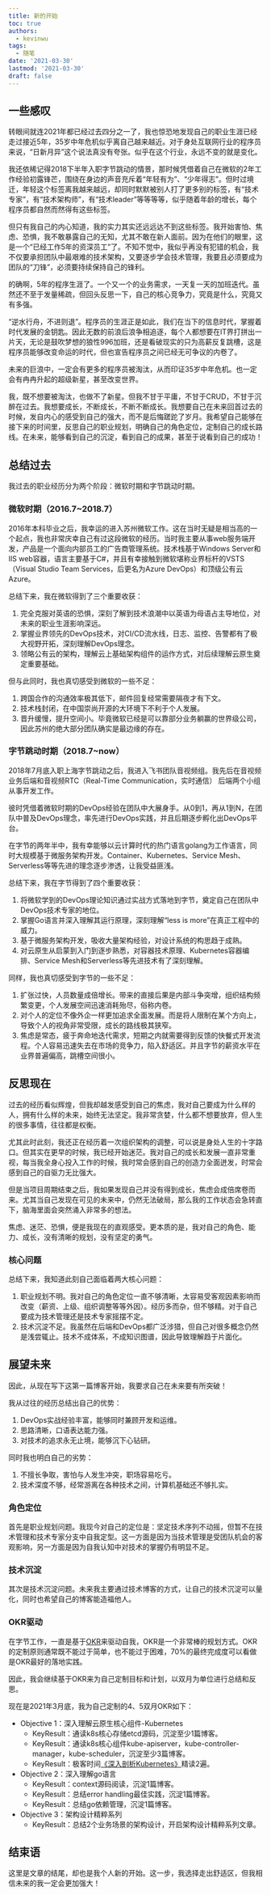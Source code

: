 ```yaml
---
title: 新的开始
toc: true
authors:
  - kevinwu
tags:
  - 随笔
date: '2021-03-30'
lastmod: '2021-03-30'
draft: false
---
```


## 一些感叹
转眼间就连2021年都已经过去四分之一了，我也惊恐地发现自己的职业生涯已经走过接近5年，35岁中年危机似乎离自己越来越近。对于身处互联网行业的程序员来说，“日新月异”这个说法真没有夸张。似乎在这个行业，永远不变的就是变化。

我还依稀记得2018下半年入职字节跳动的情景，那时候凭借着自己在微软的2年工作经验初露锋芒，围绕在身边的声音充斥着“年轻有为”、“少年得志”。但时过境迁，年轻这个标签离我越来越远，却同时默默被别人打了更多别的标签，有“技术专家”，有“技术架构师”，有“技术leader”等等等等，似乎随着年龄的增长，每个程序员都自然而然得有这些标签。

但只有我自己的内心知道，我的实力其实还远远达不到这些标签。我开始害怕、焦虑、恐惧，我不敢暴露自己的无知，尤其不敢在新人面前。因为在他们的眼里，这是一个“已经工作5年的资深员工”了。不知不觉中，我似乎再没有犯错的机会，我不仅要承担团队中最艰难的技术架构，又要逐步学会技术管理，我要且必须要成为团队的“刀锋”，必须要持续保持自己的锋利。

的确啊，5年的程序生涯了。一个又一个的业务需求，一天复一天的加班迭代。虽然还不至于发量稀疏，但回头反思一下，自己的核心竞争力，究竟是什么，究竟又有多强。

“逆水行舟，不进则退”。程序员的生涯正是如此，我们在当下的信息时代，掌握着时代发展的金钥匙。因此无数的前浪后浪争相追逐，每个人都想要在IT界打拼出一片天，无论是鼓吹梦想的狼性996加班，还是看破现实的只为高薪反复跳槽，这是程序员能够改变命运的时代，但也宣告程序员之间已经无可争议的内卷了。

未来的巨浪中，一定会有更多的程序员被淘汰，从而印证35岁中年危机。也一定会有冉冉升起的超级新星，甚至改变世界。

我，既不想要被淘汰，也做不了新星。但我不甘于平庸，不甘于CRUD，不甘于沉醉在过去。我想要成长，不断成长，不断不断成长。我想要自己在未来回首过去的时候，发自内心的感受到自己的强大，而不是后悔蹉跎了岁月。我希望自己能够在接下来的时间里，反思自己的职业规划，明确自己的角色定位，定制自己的成长路线。在未来，能够看到自己的沉淀，看到自己的成果，甚至于说看到自己的成功！

## 总结过去
我过去的职业经历分为两个阶段：微软时期和字节跳动时期。

### 微软时期（2016.7~2018.7）
2016年本科毕业之后，我幸运的进入苏州微软工作。这在当时无疑是相当高的一个起点，我也非常庆幸自己有过这段微软的经历。当时我主要从事web服务端开发，产品是一个面向内部员工的广告商管理系统。技术栈基于Windows Server和IIS web容器，语言主要基于C#，并且有幸接触到微软堪称业界标杆的VSTS（Visual Studio Team Services，后更名为Azure DevOps）和顶级公有云Azure。

总结下来，我在微软得到了三个重要收获：
1. 完全克服对英语的恐惧，深刻了解到技术浪潮中以英语为母语占主导地位，对未来的职业生涯影响深远。
2. 掌握业界领先的DevOps技术，对CI/CD流水线，日志、监控、告警都有了极大视野开拓，深刻理解DevOps理念。
3. 领略公有云的架构，理解云上基础架构组件的运作方式，对后续理解云原生奠定重要基础。

但与此同时，我也真切感受到微软的一些不足：
1. 跨国合作的沟通效率极其低下，邮件回复经常需要隔夜才有下文。
2. 技术栈封闭，在中国崇尚开源的大环境下不利于个人发展。
3. 晋升缓慢，提升空间小。毕竟微软已经是可以靠部分业务躺赢的世界级公司，因此苏州的绝大部分团队确实是最边缘的存在。

### 字节跳动时期（2018.7~now）
2018年7月底入职上海字节跳动之后，我进入飞书团队音视频组。我先后在音视频业务后端和音视频RTC（Real-Time Communication，实时通信） 后端两个小组从事开发工作。

彼时凭借着微软时期的DevOps经验在团队中大展身手。从0到1，再从1到N，在团队中普及DevOps理念，率先进行DevOps实践，并且后期逐步孵化出DevOps平台。

在字节的两年半中，我有幸能够以云计算时代的热门语言golang为工作语言，同时大规模基于微服务架构开发。Container、Kubernetes、Service Mesh、Serverless等等先进的理念逐步渗透，让我受益匪浅。

总结下来，我在字节得到了四个重要收获：
1. 将微软学到的DevOps理论知识通过实战方式落地到字节，奠定自己在团队中DevOps技术专家的地位。
2. 掌握Go语言并深入理解其运行原理，深刻理解“less is more”在真正工程中的威力。
3. 基于微服务架构开发，吸收大量架构经验，对设计系统的构思趋于成熟。
4. 对云原生从启蒙到入门到逐步熟悉，对容器技术原理、Kubernetes容器编排、Service Mesh和Serverless等先进技术有了深刻理解。

同样，我也真切感受到字节的一些不足：
1. 扩张过快，人员数量成倍增长。带来的直接后果是内部斗争突增，组织结构频繁变更，个人发展空间迅速消耗殆尽，俗称内卷。
2. 对个人的定位不像外企一样更加追求全面发展。而是将人限制在某个方向上，导致个人的视角非常受限，成长的路线极其狭窄。
3. 焦虑是常态，疲于奔命地迭代需求，短期之内就需要得到反馈的快餐式开发流程。个人容易迅速失去在市场的竞争力，陷入舒适区。并且字节的薪资水平在业界普遍偏高，跳槽空间很小。

## 反思现在
过去的经历看似辉煌，但我却越发感受到自己的焦虑，我对自己要成为什么样的人，拥有什么样的未来，始终无法坚定。我非常贪婪，什么都不想要放弃，但人生的很多事情，往往都是权衡。

尤其此时此刻，我还正在经历着一次组织架构的调整，可以说是身处人生的十字路口。但其实在更早的时候，我已经开始迷茫。我对自己的成长和发展一直非常重视，每当我全身心投入工作的时候，我时常会感到自己的创造力全面迸发，时常会感到自己的自驱力无比强大。

但是当项目周期结束之后，我如果发现自己并没有得到成长，焦虑会成倍席卷而来。尤其当自己发现在可见的未来中，仍然无法破局，那么我的工作状态会急转直下，脑海里面会突然涌入非常多的想法。

焦虑、迷茫、恐惧，便是我现在的直观感受。更本质的是，我对自己的角色、能力、成长，没有清晰的规划，没有坚定的勇气。

### 核心问题
总结下来，我知道此刻自己面临着两大核心问题：
1. 职业规划不明。我对自己的角色定位一直不够清晰，太容易受客观因素影响而改变（薪资、上级、组织调整等等外因）。经历多而杂，但不够精。对于自己要成为技术管理还是技术专家摇摆不定。
2. 技术沉淀不足。我虽然在后端和DevOps都广泛涉猎，但自己对很多概念仍然是浅尝辄止。技术不成体系，不成知识图谱，因此导致理解趋于片面化。

## 展望未来
因此，从现在写下这第一篇博客开始，我要求自己在未来要有所突破！

我从过往的经历总结出自己的优势：
1. DevOps实战经验丰富，能够同时兼顾开发和运维。
2. 思路清晰，口语表达能力强。
3. 对技术的追求永无止境，能够沉下心钻研。

同时我也明白自己的劣势：
1. 不擅长争取，害怕与人发生冲突，职场容易吃亏。
2. 技术深度不够，经常游离在各种技术之间，计算机基础还不够扎实。

### 角色定位
首先是职业规划问题。我现今对自己的定位是：坚定技术序列不动摇，但暂不在技术管理和技术专家分支中自我定型。这一方面是因为当技术管理是受团队机会的客观影响，另一方面是因为自我认知中对技术的掌握仍有明显不足。

### 技术沉淀
其次是技术沉淀问题。未来我主要通过技术博客的方式，让自己的技术沉淀可以量化，同时也希望自己的博客能造福他人。

### OKR驱动
在字节工作，一直是基于[OKR](https://en.wikipedia.org/wiki/OKR)来驱动自我，OKR是一个非常棒的规划方式。OKR的定制原则通常既不能过于简单，也不能过于困难，70%的最终完成度可以看做是OKR最好的落地实践。

因此，我会继续基于OKR来为自己定制目标和计划，以双月为单位进行总结和反思。

现在是2021年3月底，我为自己定制的4、5双月OKR如下：

* Objective 1：深入理解云原生核心组件-Kubernetes
  * KeyResult：通读k8s核心存储etcd源码，沉淀至少1篇博客。
  * KeyResult：通读k8s核心组件kube-apiserver，kube-controller-manager，kube-scheduler，沉淀至少3篇博客。
  * KeyResult：极客时间[《深入剖析Kubernetes》](https://time.geekbang.org/column/intro/116)精读2遍。
* Objective 2：深入理解go语言
  * KeyResult：context源码阅读，沉淀1篇博客。
  * KeyResult：总结error handling最佳实践，沉淀1篇博客。
  * KeyResult：总结go依赖管理，沉淀1篇博客。
* Objective 3：架构设计精粹系列
  * KeyResult：总结2个业务场景的架构设计，开启架构设计精粹系列文章。

## 结束语
这里是文章的结尾，却也是我个人新的开始。这一步，我选择走出舒适区，但我相信未来的我一定会更加强大！